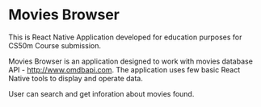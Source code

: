 # Movies Browser

This is React Native Application developed for education purposes for CS50m Course submission.

Movies Browser is an application designed to work with movies database API - http://www.omdbapi.com. The application uses few basic React Native tools to display and operate data. 

User can search and get inforation about movies found.
